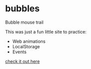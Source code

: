 # bubbles
Bubble mouse trail

This was just a fun little site to practice:
- Web animations
- LocalStorage
- Events

[check it out here](https://duh.github.io/bubbles)
